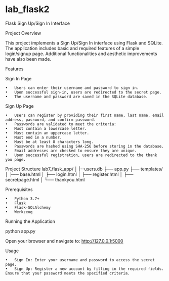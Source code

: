 # lab_flask2
Flask Sign Up/Sign In Interface

Project Overview

This project implements a Sign Up/Sign In interface using Flask and SQLite. The application includes basic and required features of a simple login/signup page. Additional functionalities and aesthetic improvements have also been made.

Features

Sign In Page

	•	Users can enter their username and password to sign in.
	•	Upon successful sign-in, users are redirected to the secret page.
	•	The username and password are saved in the SQLite database.

Sign Up Page

	•	Users can register by providing their first name, last name, email address, password, and confirm password.
	•	Passwords are validated to meet the criteria:
	•	Must contain a lowercase letter.
	•	Must contain an uppercase letter.
	•	Must end in a number.
	•	Must be at least 8 characters long.
	•	Passwords are hashed using SHA-256 before storing in the database.
	•	Email addresses are checked to ensure they are unique.
	•	Upon successful registration, users are redirected to the thank you page.

 Project Structure 
 lab7_flask_app/
│
|--users.db
├── app.py
├── templates/
│   ├── base.html
│   ├── login.html
│   ├── register.html
│   ├── secretpage.html
│   └── thankyou.html

Prerequisites

	•	Python 3.7+
	•	Flask
	•	Flask-SQLAlchemy
	•	Werkzeug

Running the Application

python app.py

Open your browser and navigate to:
http://127.0.0.1:5000

Usage

	•	Sign In: Enter your username and password to access the secret page.
	•	Sign Up: Register a new account by filling in the required fields. Ensure that your password meets the specified criteria.

